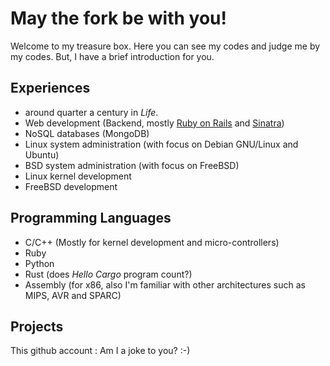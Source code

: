 # May the fork be with you!

Welcome to my treasure box. Here you can see my codes and judge me by my codes. But, I have a brief introduction for you. 

## Experiences

* around quarter a century in _Life_. 
* Web development (Backend, mostly [Ruby on Rails](http://rubyonrails.org) and [Sinatra](http://sinatrarb.com))
* NoSQL databases (MongoDB)
* Linux system administration (with focus on Debian GNU/Linux and Ubuntu)
* BSD system administration (with focus on FreeBSD)
* Linux kernel development
* FreeBSD development 

## Programming Languages

* C/C++ (Mostly for kernel development and micro-controllers)
* Ruby 
* Python 
* Rust (does _Hello Cargo_ program count?)
* Assembly (for x86, also I'm familiar with other architectures such as MIPS, AVR and SPARC)

## Projects 

This github account : Am I a joke to you? :-) 